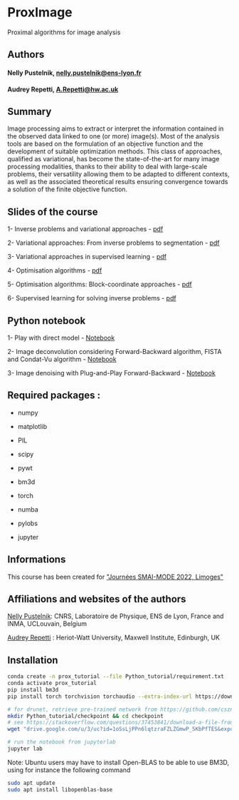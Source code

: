 # ProxImage
Proximal algorithms for image analysis

## Authors

#### Nelly Pustelnik, nelly.pustelnik@ens-lyon.fr 

#### Audrey Repetti, A.Repetti@hw.ac.uk

## Summary

Image processing  aims to extract or interpret the information contained in the observed data linked to one (or more) image(s). Most of the analysis tools are based on the formulation of an objective function and the development of suitable optimization methods. This class of approaches, qualified as variational, has become the state-of-the-art for many image processing modalities, thanks to their ability to deal with large-scale problems, their versatility allowing them to be adapted to different contexts, as well as the associated theoretical results ensuring convergence towards a solution of the finite objective function.

## Slides of the course

1-  Inverse problems and variational approaches - [pdf](https://github.com/npusteln/ProxImage/raw/main/Slides/Part1.pdf)

2- Variational approaches: From inverse problems to segmentation - [pdf](https://github.com/npusteln/ProxImage/raw/main/Slides/Part2.pdf)

3- Variational approaches in supervised learning - [pdf](https://github.com/npusteln/ProxImage/raw/main/Slides/Part3.pdf)

4- Optimisation algorithms - [pdf](https://github.com/npusteln/ProxImage/raw/main/Slides/Part4.pdf)

5- Optimisation algorithms: Block-coordinate approaches - [pdf](https://github.com/npusteln/ProxImage/raw/main/Slides/Part5.pdf)

6- Supervised learning for solving inverse problems - [pdf](https://github.com/npusteln/ProxImage/raw/main/Slides/Part6.pdf)



## Python notebook

1- Play with direct model - [Notebook](https://github.com/npusteln/ProxImage/blob/main/Python_tutorial/Tutorial_part1.ipynb)

2- Image deconvolution considering Forward-Backward algorithm, FISTA and Condat-Vu algorithm - [Notebook](https://github.com/npusteln/ProxImage/blob/main/Python_tutorial/Tutorial_part2.ipynb)

3- Image denoising with Plug-and-Play Forward-Backward - [Notebook](https://github.com/npusteln/ProxImage/blob/main/Python_tutorial/Tutorial_part3.ipynb)


## Required packages :

  * numpy
  
  * matplotlib
  
  * PIL
   
  * scipy
   
  * pywt
   
  * bm3d
   
  * torch
   
  * numba
   
  * pylobs
   
  * jupyter

## Informations

This course has been created for ["Journées SMAI-MODE 2022, Limoges"](https://indico.math.cnrs.fr/event/6564/)

## Affiliations and websites of the authors 

[Nelly Pustelnik](http://perso.ens-lyon.fr/nelly.pustelnik/): CNRS, Laboratoire de Physique, ENS de Lyon, France and INMA, UCLouvain, Belgium

[Audrey Repetti](https://sites.google.com/view/audreyrepetti) : Heriot-Watt University, Maxwell Institute, Edinburgh, UK

## Installation

```bash
conda create -n prox_tutorial --file Python_tutorial/requirement.txt
conda activate prox_tutorial
pip install bm3d
pip install torch torchvision torchaudio --extra-index-url https://download.pytorch.org/whl/cu113

# for drunet, retrieve pre-trained network from https://github.com/cszn/DPIR/tree/master/model_zoo (with wget)
mkdir Python_tutorial/checkpoint && cd checkpoint
# see https://stackoverflow.com/questions/37453841/download-a-file-from-google-drive-using-wget
wget "drive.google.com/u/3/uc?id=1oSsLjPPn6lqtzraFZLZGmwP_5KbPfTES&export=download&confirm=yes" -O drunet_gray.pth

# run the notebook from jupyterlab
jupyter lab
```

Note: Ubuntu users may have to install Open-BLAS to be able to use BM3D, using for instance the following command

```bash
sudo apt update
sudo apt install libopenblas-base
```
